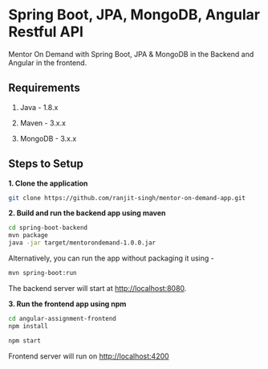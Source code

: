 # Spring Boot, JPA, MongoDB, Angular Restful API

Mentor On Demand with Spring Boot, JPA & MongoDB in the Backend and Angular in the frontend.

## Requirements

1. Java - 1.8.x

2. Maven - 3.x.x

3. MongoDB - 3.x.x

## Steps to Setup

**1. Clone the application**

```bash
git clone https://github.com/ranjit-singh/mentor-on-demand-app.git
```

**2. Build and run the backend app using maven**

```bash
cd spring-boot-backend
mvn package
java -jar target/mentorondemand-1.0.0.jar
```

Alternatively, you can run the app without packaging it using -

```bash
mvn spring-boot:run
```

The backend server will start at <http://localhost:8080>.

**3. Run the frontend app using npm**

```bash
cd angular-assignment-frontend
npm install
```

```bash
npm start
```

Frontend server will run on <http://localhost:4200>

